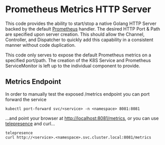# Prometheus Metrics HTTP Server

This code provides the ability to start/stop a native Golang HTTP Server backed by the default
[Prometheus](https://github.com/prometheus/client_golang) handler.  The desired HTTP Port & Path are
specified upon server creation.  This should allow the Channel, Controller, and Dispatcher to 
quickly add this capability in a consistent manner without code duplication.

This code only serves to expose the default Prometheus metrics on a specified port/path.  The creation
of the K8S Service and Prometheus ServiceMonitor is left up to the individual component to provide.

## Metrics Endpoint

In order to manually test the exposed /metrics endpoint you can port forward the service

```
kubectl port-forward svc/<service> -n <namespace> 8081:8081
```

...and point your browser at [http://localhost:8081/metrics](http://localhost:8081/metrics), or you can
use [telepresence](https://www.telepresence.io/) and curl...

```
telepresence
curl http://<service>.<namespace>.svc.cluster.local:8081/metrics
```
